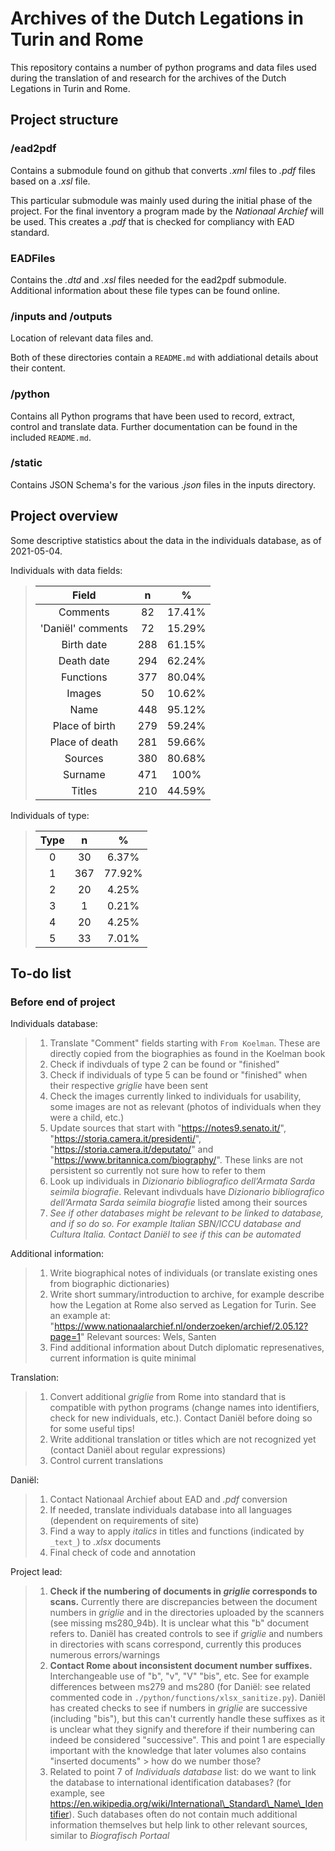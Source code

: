 # Archives of the Dutch Legations in Turin and Rome

This repository contains a number of python programs and data files used during the translation of and research for the archives of the Dutch Legations in Turin and Rome.

## Project structure

### /ead2pdf

Contains a submodule found on github that converts _.xml_ files to _.pdf_ files based on a _.xsl_ file.

This particular submodule was mainly used during the initial phase of the project. For the final inventory a program made by the _Nationaal Archief_ will be used. This creates a _.pdf_ that is checked for compliancy with EAD standard.

### EADFiles

Contains the _.dtd_ and _.xsl_ files needed for the ead2pdf submodule. Additional information about these file types can be found online.

### /inputs and /outputs

Location of relevant data files and.

Both of these directories contain a `README.md` with addiational details about their content.

### /python

Contains all Python programs that have been used to record, extract, control and translate data.
Further documentation can be found in the included `README.md`.

### /static

Contains JSON Schema's for the various _.json_ files in the inputs directory.

## Project overview

Some descriptive statistics about the data in the individuals database, as of 2021-05-04.

Individuals with data fields:
>|Field|n|%|
>|:---:|:---:|:---:|
>|Comments|82|17.41%
>|'Daniël' comments|72|15.29%
>|Birth date|288|61.15%
>|Death date|294|62.24%
>|Functions|377|80.04%
>|Images|50|10.62%
>|Name|448|95.12%
>|Place of birth|279|59.24%
>|Place of death|281|59.66%
>|Sources|380|80.68%
>|Surname|471|100%
>|Titles|210|44.59%

Individuals of type:
>|Type|n|%
>|:---:|:---:|:---:
>|0|30|6.37%
>|1|367|77.92%
>|2|20|4.25%
>|3|1|0.21%
>|4|20|4.25%
>|5|33|7.01%

## To-do list

### Before end of project

Individuals database:

>1) Translate "Comment" fields starting with `From Koelman`. These are directly copied from the biographies as found in the Koelman book
>2) Check if indivduals of type 2 can be found or "finished"
>3) Check if individuals of type 5 can be found or "finished" when their respective _griglie_ have been sent
>4) Check the images currently linked to individuals for usability, some images are not as relevant (photos of individuals when they were a child, etc.)
>5) Update sources that start with "https://notes9.senato.it/", "https://storia.camera.it/presidenti/", "https://storia.camera.it/deputato/" and "https://www.britannica.com/biography/". These links are not persistent so currently not sure how to refer to them
>6) Look up individuals in _Dizionario bibliografico dell’Armata Sarda seimila biografie_. Relevant indivduals have _Dizionario bibliografico dell’Armata Sarda seimila biografie_ listed among their sources
>7) _See if other databases might be relevant to be linked to database, and if so do so. For example Italian SBN/ICCU database and Cultura Italia. Contact Daniël to see if this can be automated_

Additional information:

>1) Write biographical notes of individuals (or translate existing ones from biographic dictionaries)
>2) Write short summary/introduction to archive, for example describe how the Legation at Rome also served as Legation for Turin. See an example at: "https://www.nationaalarchief.nl/onderzoeken/archief/2.05.12?page=1"
>    Relevant sources: Wels, Santen
>3) Find additional information about Dutch diplomatic represenatives, current information is quite minimal

Translation:

>1) Convert additional _griglie_ from Rome into standard that is compatible with python programs (change names into identifiers, check for new individuals, etc.). Contact Daniël before doing so for some useful tips!
>2) Write additional translation or titles which are not recognized yet (contact Daniël about regular expressions)
>3) Control current translations

Daniël:

>1) Contact Nationaal Archief about EAD and _.pdf_ conversion
>2) If needed, translate individuals database into all languages (dependent on requirements of site)
>3) Find a way to apply _italics_ in titles and functions (indicated by `_text_`) to _.xlsx_ documents
>4) Final check of code and annotation

Project lead:

>1) **Check if the numbering of documents in _griglie_ corresponds to scans.** Currently there are discrepancies between the document numbers in _griglie_ and in the directories uploaded by the scanners (see missing ms280\_94b). It is unclear what this "b" document refers to. Daniël has created controls to see if _griglie_ and numbers in directories with scans correspond, currently this produces numerous errors/warnings
>2) **Contact Rome about inconsistent document number suffixes.** Interchangeable use of "b", "v", "V" "bis", etc. See for example differences between ms279 and ms280 (for Daniël: see related commented code in `./python/functions/xlsx_sanitize.py`). Daniël has created checks to see if numbers in _griglie_ are successive (including "bis"), but this can't currently handle these suffixes as it is unclear what they signify and therefore if their numbering can indeed be considered "successive". This and point 1 are especially important with the knowledge that later volumes also contains "inserted documents" > how do we number those?
>3) Related to point 7 of _Individuals database_ list: do we want to link the database to international identification databases? (for example, see <https://en.wikipedia.org/wiki/International\_Standard\_Name\_Identifier>). Such databases often do not contain much additional information themselves but help link to other relevant sources, similar to _Biografisch Portaal_
